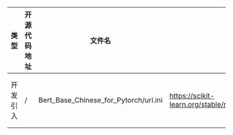 | 类型 | 开源代码地址 | 文件名 | 公网IP地址/公网URL地址/域名/邮箱地址 | 用途说明 |
| ---- | ------------ | ------ | ------------------------------------ | -------- |
|开发引入|/|Bert_Base_Chinese_for_Pytorch/url.ini|https://scikit-learn.org/stable/modules/generated/sklearn.metrics.accuracy_score.html|下载数据集|